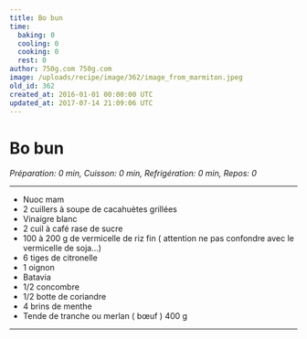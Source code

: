 ```yaml
---
title: Bo bun
time:
  baking: 0
  cooling: 0
  cooking: 0
  rest: 0
author: 750g.com 750g.com
image: /uploads/recipe/image/362/image_from_marmiton.jpeg
old_id: 362
created_at: 2016-01-01 00:00:00 UTC
updated_at: 2017-07-14 21:09:06 UTC
---
```


# Bo bun

*Préparation: 0 min, Cuisson: 0 min, Refrigération: 0 min, Repos: 0*

---

- Nuoc mam
- 2 cuillers à soupe de cacahuètes grillées
- Vinaigre blanc
- 2 cuil à café rase de sucre
- 100 à 200 g de vermicelle de riz fin ( attention ne pas confondre avec le vermicelle de soja...)
- 6 tiges de citronelle
- 1 oignon
- Batavia
- 1/2 concombre
- 1/2 botte de coriandre
- 4 brins de menthe
- Tende de tranche ou merlan ( bœuf ) 400 g

---


